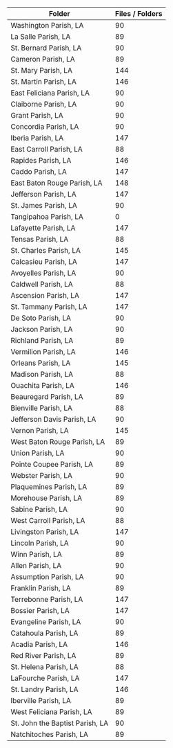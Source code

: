 | Folder                          |   Files / Folders |
|---------------------------------|-------------------|
| Washington Parish, LA           |                90 |
| La Salle Parish, LA             |                89 |
| St. Bernard Parish, LA          |                90 |
| Cameron Parish, LA              |                89 |
| St. Mary Parish, LA             |               144 |
| St. Martin Parish, LA           |               146 |
| East Feliciana Parish, LA       |                90 |
| Claiborne Parish, LA            |                90 |
| Grant Parish, LA                |                90 |
| Concordia Parish, LA            |                90 |
| Iberia Parish, LA               |               147 |
| East Carroll Parish, LA         |                88 |
| Rapides Parish, LA              |               146 |
| Caddo Parish, LA                |               147 |
| East Baton Rouge Parish, LA     |               148 |
| Jefferson Parish, LA            |               147 |
| St. James Parish, LA            |                90 |
| Tangipahoa Parish, LA           |                 0 |
| Lafayette Parish, LA            |               147 |
| Tensas Parish, LA               |                88 |
| St. Charles Parish, LA          |               145 |
| Calcasieu Parish, LA            |               147 |
| Avoyelles Parish, LA            |                90 |
| Caldwell Parish, LA             |                88 |
| Ascension Parish, LA            |               147 |
| St. Tammany Parish, LA          |               147 |
| De Soto Parish, LA              |                90 |
| Jackson Parish, LA              |                90 |
| Richland Parish, LA             |                89 |
| Vermilion Parish, LA            |               146 |
| Orleans Parish, LA              |               145 |
| Madison Parish, LA              |                88 |
| Ouachita Parish, LA             |               146 |
| Beauregard Parish, LA           |                89 |
| Bienville Parish, LA            |                88 |
| Jefferson Davis Parish, LA      |                90 |
| Vernon Parish, LA               |               145 |
| West Baton Rouge Parish, LA     |                89 |
| Union Parish, LA                |                90 |
| Pointe Coupee Parish, LA        |                89 |
| Webster Parish, LA              |                90 |
| Plaquemines Parish, LA          |                89 |
| Morehouse Parish, LA            |                89 |
| Sabine Parish, LA               |                90 |
| West Carroll Parish, LA         |                88 |
| Livingston Parish, LA           |               147 |
| Lincoln Parish, LA              |                90 |
| Winn Parish, LA                 |                89 |
| Allen Parish, LA                |                90 |
| Assumption Parish, LA           |                90 |
| Franklin Parish, LA             |                89 |
| Terrebonne Parish, LA           |               147 |
| Bossier Parish, LA              |               147 |
| Evangeline Parish, LA           |                90 |
| Catahoula Parish, LA            |                89 |
| Acadia Parish, LA               |               146 |
| Red River Parish, LA            |                89 |
| St. Helena Parish, LA           |                88 |
| LaFourche Parish, LA            |               147 |
| St. Landry Parish, LA           |               146 |
| Iberville Parish, LA            |                89 |
| West Feliciana Parish, LA       |                89 |
| St. John the Baptist Parish, LA |                90 |
| Natchitoches Parish, LA         |                89 |